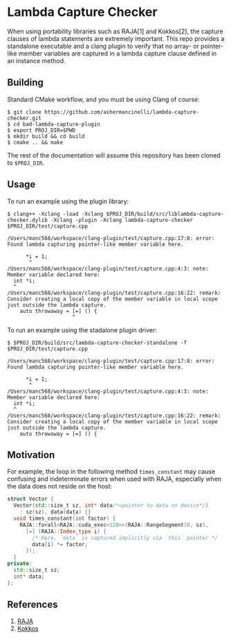 # Lambda Capture Checker

When using portability libraries such as RAJA[1] and Kokkos[2], the capture clauses of lambda statements are extremely important.
This repo provides a standalone executable and a clang plugin to verify that no array- or pointer-like member variables are captured in a lambda capture clause defined in an instance method.

## Building

Standard CMake workflow, and you must be using Clang of course:

```console
$ git clone https://github.com/ashermancinelli/lambda-capture-checker.git
$ cd bad-lambda-capture-plugin
$ export PROJ_DIR=$PWD
$ mkdir build && cd build
$ cmake .. && make
```

The rest of the documentation will assume this repository has been cloned to `$PROJ_DIR`.

## Usage

To run an example using the plugin library:

```console
$ clang++ -Xclang -load -Xclang $PROJ_DIR/build/src/liblambda-capture-checker.dylib -Xclang -plugin -Xclang lambda-capture-checker $PROJ_DIR/test/capture.cpp

/Users/manc568/workspace/clang-plugin/test/capture.cpp:17:8: error: Found lambda capturing pointer-like member variable here.

      *i = 1;
       ^
/Users/manc568/workspace/clang-plugin/test/capture.cpp:4:3: note: Member variable declared here:
  int *i;
  ^
/Users/manc568/workspace/clang-plugin/test/capture.cpp:16:22: remark: Consider creating a local copy of the member variable in local scope
just outside the lambda capture.
    auto throwaway = [=] () {
                     ^
```

To run an example using the stadalone plugin driver:

```console
$ $PROJ_DIR/build/src/lambda-capture-checker-standalone -f $PROJ_DIR/test/capture.cpp

/Users/manc568/workspace/clang-plugin/test/capture.cpp:17:8: error: Found lambda capturing pointer-like member variable here.

      *i = 1;
       ^
/Users/manc568/workspace/clang-plugin/test/capture.cpp:4:3: note: Member variable declared here:
  int *i;
  ^
/Users/manc568/workspace/clang-plugin/test/capture.cpp:16:22: remark: Consider creating a local copy of the member variable in local scope
just outside the lambda capture.
    auto throwaway = [=] () {
```

## Motivation

For example, the loop in the following method `times_constant` may cause confusing and indeterminate errors when used with RAJA, especially when the data does not reside on the host:

```cpp
struct Vector {
  Vector(std::size_t sz, int* data/*=pointer to data on device*/)
    : sz(sz), data(data) {}
  void times_constant(int factor) {
    RAJA::forall<RAJA::cuda_exec<128>>(RAJA::RangeSegment(0, sz),
      [=] (RAJA::Index_type i) {
        /* Here, `data` is captured implicitly via `this` pointer */
        data[i] *= factor;
      });
  }
private:
  std::size_t sz;
  int* data;
};
```

## References

1. [RAJA](https://github.com/LLNL/RAJA/blob/main/docs/sphinx/user_guide/index.rst)
1. [Kokkos](https://github.com/kokkos/kokkos)
